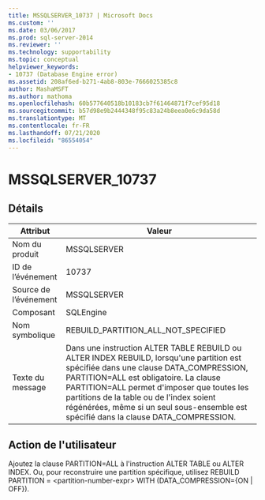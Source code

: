 ```yaml
---
title: MSSQLSERVER_10737 | Microsoft Docs
ms.custom: ''
ms.date: 03/06/2017
ms.prod: sql-server-2014
ms.reviewer: ''
ms.technology: supportability
ms.topic: conceptual
helpviewer_keywords:
- 10737 (Database Engine error)
ms.assetid: 208af6ed-b271-4ab8-803e-7666025385c8
author: MashaMSFT
ms.author: mathoma
ms.openlocfilehash: 60b577640518b10183cb7f61464871f7cef95d18
ms.sourcegitcommit: b57d98e9b2444348f95c83a24b8eea0e6c9da58d
ms.translationtype: MT
ms.contentlocale: fr-FR
ms.lasthandoff: 07/21/2020
ms.locfileid: "86554054"
---
```

# <a name="mssqlserver_10737"></a>MSSQLSERVER_10737
    
## <a name="details"></a>Détails  
  
|Attribut|Valeur|  
|-|-|  
|Nom du produit|MSSQLSERVER|  
|ID de l’événement|10737|  
|Source de l’événement|MSSQLSERVER|  
|Composant|SQLEngine|  
|Nom symbolique|REBUILD_PARTITION_ALL_NOT_SPECIFIED|  
|Texte du message|Dans une instruction ALTER TABLE REBUILD ou ALTER INDEX REBUILD, lorsqu'une partition est spécifiée dans une clause DATA_COMPRESSION, PARTITION=ALL est obligatoire. La clause PARTITION=ALL permet d'imposer que toutes les partitions de la table ou de l'index soient régénérées, même si un seul sous-ensemble est spécifié dans la clause DATA_COMPRESSION.|  
  
## <a name="user-action"></a>Action de l'utilisateur  
 Ajoutez la clause PARTITION=ALL à l'instruction ALTER TABLE ou ALTER INDEX. Ou, pour reconstruire une partition spécifique, utilisez REBUILD PARTITION = \<partition-number-expr> WITH (DATA_COMPRESSION={ON | OFF}).  
  
  
